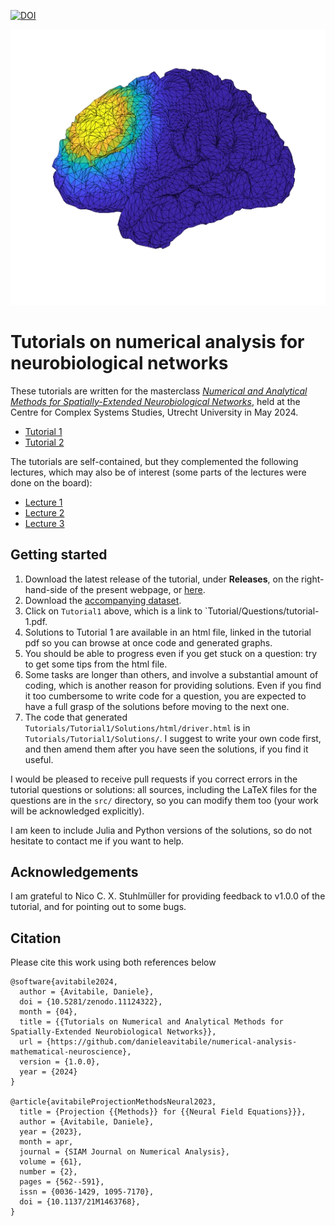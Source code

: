 
[![DOI](https://zenodo.org/badge/DOI/10.5281/zenodo.11124322.svg)](https://doi.org/10.5281/zenodo.11124322)

<img src="https://github.com/danieleavitabile/numerical-analysis-mathematical-neuroscience/blob/main/assets/brain.png?raw=true">

# Tutorials on numerical analysis for neurobiological networks

These tutorials are written for the masterclass [*Numerical and Analytical Methods for Spatially-Extended Neurobiological Networks*](https://www.uu.nl/en/events/ccss-masterclass-on-numerical-and-analytical-methods-for-spatially-extended-neurobiological-networks?ref=danieleavitabile.com), held at the Centre for Complex Systems Studies, Utrecht University in May 2024.

* [Tutorial 1](https://github.com/danieleavitabile/numerical-analysis-mathematical-neuroscience/blob/main/Tutorials/Tutorial1/Questions/tutorial-1.pdf)
* [Tutorial 2](https://github.com/danieleavitabile/numerical-analysis-mathematical-neuroscience/blob/main/Tutorials/Tutorial2/Questions/tutorial-2.pdf)

The tutorials are self-contained, but they complemented the following lectures, which may also be of interest (some parts of the lectures were done on the board):
* [Lecture 1](https://github.com/danieleavitabile/numerical-analysis-mathematical-neuroscience/blob/main/Lectures/lecture-1.png)
* [Lecture 2](https://github.com/danieleavitabile/numerical-analysis-mathematical-neuroscience/blob/main/Lectures/lecture-2.pdf)
* [Lecture 3](https://github.com/danieleavitabile/numerical-analysis-mathematical-neuroscience/blob/main/Lectures/lecture-3.pdf)
  
## Getting started
1. Download the latest release of the tutorial, under **Releases**, on the right-hand-side of the present webpage, or [here](https://doi.org/10.5281/zenodo.11124322).
1. Download the [accompanying dataset](https://zenodo.org/records/11215758).
1. Click on `Tutorial1` above, which is a link to `Tutorial/Questions/tutorial-1.pdf.
1. Solutions to Tutorial 1 are available in an html file, linked in the tutorial pdf so you can browse at once code and generated graphs.
1. You should be able to progress even if you get stuck on a question: try to get some tips from the html file.
1. Some tasks are longer than others, and involve a substantial amount of coding, which is another reason for providing solutions. Even if you find it too cumbersome to write code for a question, you are expected to have a full grasp of the solutions before moving to the next one.
1. The code that generated `Tutorials/Tutorial1/Solutions/html/driver.html` is in `Tutorials/Tutorial1/Solutions/`. I suggest to write your own code first, and then amend them after you have seen the solutions, if you find it useful. 

I would be pleased to receive pull requests if you correct errors in the tutorial questions or solutions: all sources, including the LaTeX files for the questions are in the `src/` directory, so you can modify them too (your work will be acknowledged explicitly).

I am keen to include Julia and Python versions of the solutions, so do not hesitate to contact me if you want to help.

## Acknowledgements 
I am grateful to Nico C. X. Stuhlmüller for providing feedback to v1.0.0 of the tutorial, and for pointing out to some bugs.

## Citation
Please cite this work using both references below

```
@software{avitabile2024,
  author = {Avitabile, Daniele},
  doi = {10.5281/zenodo.11124322},
  month = {04},
  title = {{Tutorials on Numerical and Analytical Methods for Spatially-Extended Neurobiological Networks}},
  url = {https://github.com/danieleavitabile/numerical-analysis-mathematical-neuroscience},
  version = {1.0.0},
  year = {2024}
}

@article{avitabileProjectionMethodsNeural2023,
  title = {Projection {{Methods}} for {{Neural Field Equations}}},
  author = {Avitabile, Daniele},
  year = {2023},
  month = apr,
  journal = {SIAM Journal on Numerical Analysis},
  volume = {61},
  number = {2},
  pages = {562--591},
  issn = {0036-1429, 1095-7170},
  doi = {10.1137/21M1463768},
}
```
